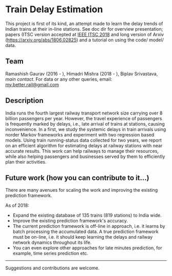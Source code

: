 # Train Delay Estimation
This project is first of its kind, an attempt made to learn the delay trends of
Indian trains at their in-line stations. See doc dir for overview presentation; 
papers (ITSC version accepted at [IEEE ITSC 2018](http://www.ieee-itsc2018.org) and 
long version of Arxiv (https://arxiv.org/abs/1806.02825) and a tutorial on using
the code/ model/ data.

## Team
Ramashish Gaurav (2016 - ), 
Himadri Mishra (2018 - ),
Biplav Srivastava, *main contact*. 
For data or any other queries, email: my.better.rail@gmail.com

## Description
India runs the fourth largest railway transport network size carrying 
over 8 billion passengers per year. However, the travel experience of 
passengers is frequently marked by delays, i.e., late arrival of trains at 
stations, causing inconvenience. In a first, we study the systemic delays 
in train arrivals using norder Markov frameworks and experiment with two 
regression based models. Using train running-status data collected for two
years, we report on an efficient algorithm for estimating delays at
railway stations with near accurate results. This work can help
railways to manage their resources, while also helping passengers
and businesses served by them to efficiently plan their activities.

## Future work (how you can contribute to it...)
There are many avenues for scaling the work and improving the existing prediction framework.

As of 2018:
- Expand the existing database of 135 trains (819 stations) to India wide.
- Improve the existing prediction framework's accuracy.
- The current prediction framework is off-line in approach, i.e. it learns by
batch processing the accumulated data. A true prediction framework must be
on-line, i.e. it should keep learning the delays and railway network dynamics
throughout its life.
- You can even explore other approaches for late minutes prediction, for example,
time series prediction etc.

--------
Suggestions and contributions are welcome.

